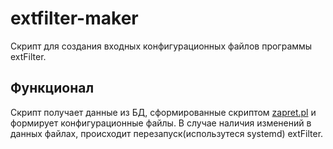 extfilter-maker
===========
Скрипт для создания входных конфигурационных файлов программы extFilter.

Функционал
----------
Скрипт получает данные из БД, сформированные скриптом [zapret.pl](https://github.com/max197616/zapret) и формирует конфигурационные файлы. В случае наличия изменений в данных файлах, происходит перезапуск(использутеся systemd) extFilter.
